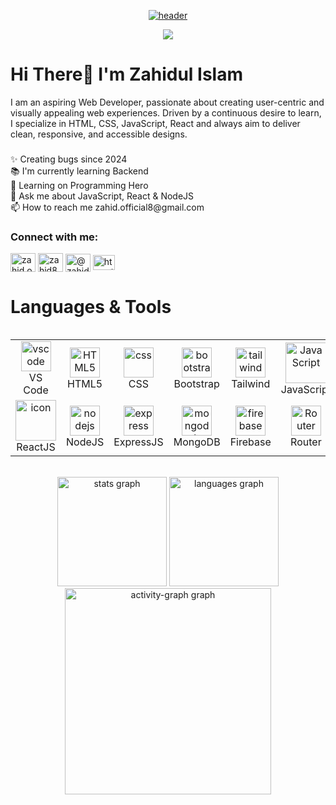 


<p align="center">
  <a href="https://github.com/top2hightech">
    <img src="https://github.com/top2hightech/top2hightech/blob/main/header.png" alt="header" /></a>
</p>

<p align="center">
  <a href="https://github.com/DenverCoder1/readme-typing-svg">
    <img src="https://readme-typing-svg.demolab.com/?lines=Hi!%20I'm%20Zahid,%20a%20Web%20Application%20Developer.;Passionate%20about%20crafting%20quality%20projects.;Always%20learning%20trending%20technologies.&font=Fira%20Code&center=true&width=600&height=45&color=lean&vCenter=true&pause=1000&size=22" /></a>
</p>


<h1 align="left">Hi There👋 I'm Zahidul Islam</h1>
<p align="left">I am an aspiring Web Developer, passionate about creating user-centric and visually appealing web experiences. Driven by a continuous desire to learn, I specialize in HTML, CSS, JavaScript, React and always aim to deliver clean, responsive, and accessible designs.</p>

###

<p align="left">✨ Creating bugs since 2024<br>📚 I'm currently learning Backend<br>🔭 Learning on Programming Hero<br>💬 Ask me about JavaScript, React & NodeJS<br>📫 How to reach me zahid.official8@gmail.com</p>


<h3 align="left">Connect with me:</h3>
<p align="left">
<a href="https://www.facebook.com/zahid.official8" target="blank"><img align="center" src="https://upload.wikimedia.org/wikipedia/commons/b/b8/2021_Facebook_icon.svg" alt="zahid.official8" height="30" width="40" /></a>
<a href="https://www.linkedin.com/in/zahid8/" target="blank"><img align="center" src="https://raw.githubusercontent.com/rahuldkjain/github-profile-readme-generator/master/src/images/icons/Social/linked-in-alt.svg" alt="zahid8" height="30" width="40" /></a>
<a href="https://x.com/zahid_official8" target="blank"><img align="center" src="https://raw.githubusercontent.com/rahuldkjain/github-profile-readme-generator/master/src/images/icons/Social/twitter.svg" alt="@zahid_official8" height="29" width="40" /></a>
<a href="https://discordapp.com/users/1251522037080391791" target="blank"><img align="center" src="https://cdn.prod.website-files.com/6257adef93867e50d84d30e2/636e0a69f118df70ad7828d4_icon_clyde_blurple_RGB.svg" alt="https://discordapp.com/users/1251522037080391791" height="24" width="35" /></a>
</p>


#  Languages & Tools
<div style="display: flex; align-items: flex-start; align: center">
<table align="center">
  <tr>
   <td align="center"  width="96">
        <img src="https://skillicons.dev/icons?i=vscode" width="48" height="48" alt="vscode" />
      <br>VS Code
    </td>
   <td align="center"  width="96">
        <img src="https://skillicons.dev/icons?i=html" width="48" height="48" alt="HTML5" />
      <br>HTML5
    </td>
    <td align="center" width="96">
        <img src="https://skillicons.dev/icons?i=css" width="48" height="48" alt="css" />
      <br>CSS
    </td>
    <td align="center"  width="96">
        <img src="https://skillicons.dev/icons?i=bootstrap" width="48" height="48" alt="bootstrap" />
      <br>Bootstrap
    </td>
    <td align="center" width="96">
        <img src="https://skillicons.dev/icons?i=tailwind" width="48" height="48" alt="tailwind" />
      <br>Tailwind
    </td>
    <td align="center" width="96">
        <img src="https://techstack-generator.vercel.app/js-icon.svg" alt="JavaScript" width="65" height="65" />
      <br>JavaScript
    </td>
    <td align="center" width="96"> 
        <img src="https://user-images.githubusercontent.com/25181517/192108372-f71d70ac-7ae6-4c0d-8395-51d8870c2ef0.png" width="48" height="48" alt="Git" />
      <br>Git
    </td>
    <td align="center" width="96"> 
        <img src="https://skillicons.dev/icons?i=github" width="48" height="48" alt="Github" />
      <br>Github
    </td>
    <td align="center" width="96"> 
        <img src="https://skillicons.dev/icons?i=npm" width="48" height="48" alt="npm" />
      <br>NPM
    </td>
    <td align="center" width="96"> 
        <img src="https://avatars.githubusercontent.com/u/76870092?s=200&v=4" width="48" height="48" alt="daisy" />
      <br>Daisy UI
    </td>
  </tr>
  <tr>
	  <td align="center" width="96">
        <img src="https://techstack-generator.vercel.app/react-icon.svg" alt="icon" width="65" height="65" />
      <br>ReactJS
    </td>
    <td align="center" width="96"> 
        <img src="https://skillicons.dev/icons?i=nodejs" width="48" height="48" alt="nodejs" />
      <br>NodeJS
    </td>
   <td align="center" width="96"> 
        <img src="https://skillicons.dev/icons?i=express" width="48" height="48" alt="express" />
      <br>ExpressJS
    </td>
    <td align="center" width="96"> 
        <img src="https://skillicons.dev/icons?i=mongodb" width="48" height="48" alt="mongodb" />
      <br>MongoDB
    </td>
   <td align="center" width="96"> 
        <img src="https://skillicons.dev/icons?i=firebase" width="48" height="48" alt="firebase" />
      <br>Firebase
    </td>
	  <td align="center" width="96"> 
        <img src="https://reactrouter.com/_brand/React%20Router%20Brand%20Assets/React%20Router%20Logo/Dark.svg" width="48" height="48" alt="Router" />
      <br>Router
    </td>
    <td align="center" width="96"> 
        <img src="https://skillicons.dev/icons?i=vite" width="48" height="48" alt="vite" />
      <br>Vite
    </td>
   <td align="center" width="96"> 
        <img src="https://skillicons.dev/icons?i=figma" width="48" height="48" alt="Figma" />
      <br>Figma
    </td>
   <td align="center" width="96"> 
        <img src="https://skillicons.dev/icons?i=materialui" width="48" height="48" alt="materialui" />
      <br>Material
    </td>
   <td align="center" width="96"> 
        <img src="https://i.ibb.co.com/QJds110/icon14.png" width="48" height="48" alt="jwt" />
      <br>JWT
    </td>
  </tr>
</table>
</div> 

<br/>
<div align="center">
  <img src="https://github-readme-stats.vercel.app/api?username=zahid-official&hide_title=false&hide_rank=false&show_icons=true&include_all_commits=true&count_private=true&disable_animations=false&theme=react&locale=en&hide_border=true&order=1" height="175" alt="stats graph"  />
  <img src="https://github-readme-stats.vercel.app/api/top-langs?username=zahid-official&locale=en&hide_title=false&layout=compact&card_width=320&langs_count=5&theme=react&hide_border=true&order=2" height="175" alt="languages graph"  />
  <img src="https://github-readme-activity-graph.vercel.app/graph?username=zahid-official&radius=16&theme=react&area=true&order=5&hide_border=true" height="330" alt="activity-graph graph"  />
</div>

###

